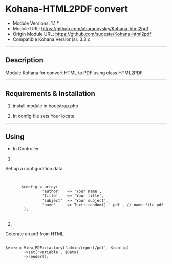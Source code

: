 # Kohana-HTML2PDF convert #
  
* Module Versions: 1.1 *
* Module URL: https://github.com/abaranovskiy/Kohana-html2pdf
* Origin Module URL: https://github.com/sudeste/Kohana-html2pdf
* Compatible Kohana Version(s): 3.3.x

-----------------------------------------------------------
## Description ##
 Module Kohana for convert HTML to PDF using class HTML2PDF


-----------------------------------------------------------
## Requirements & Installation ##

1. install module in bootstrap.php

3. In config file sets Your locate 


-----------------------------------------------------------
## Using ##

* In Controller

1.
Set up a configuration data

<pre>
<code>

       $config = array(
                'author'   => 'Your name',
                'title'    => 'Your title',
                'subject'  => 'Your subject',
                'name'     => Text::random().'.pdf', // name file pdf
        );
</code>
</pre>

2.
Geterate an pdf from HTML

<pre>
<code>
$view = View_PDF::factory('admin/report/pdf', $config)
        ->set('variable', $Data)
        ->render();
</code>
</pre>



